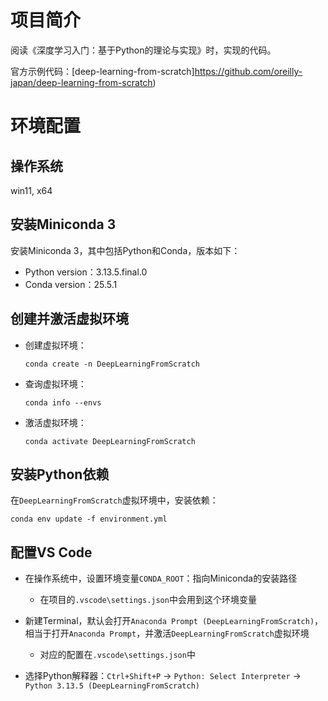 # 项目简介

阅读《深度学习入门：基于Python的理论与实现》时，实现的代码。

官方示例代码：[deep-learning-from-scratch]https://github.com/oreilly-japan/deep-learning-from-scratch)

# 环境配置

## 操作系统

win11, x64

## 安装Miniconda 3

安装Miniconda 3，其中包括Python和Conda，版本如下：
- Python version：3.13.5.final.0
- Conda version：25.5.1

## 创建并激活虚拟环境

- 创建虚拟环境：
    ```
    conda create -n DeepLearningFromScratch
    ```

- 查询虚拟环境：
    ```
    conda info --envs
    ```

- 激活虚拟环境：
    ```
    conda activate DeepLearningFromScratch
    ```

## 安装Python依赖

在`DeepLearningFromScratch`虚拟环境中，安装依赖：
```
conda env update -f environment.yml
```

## 配置VS Code

- 在操作系统中，设置环境变量`CONDA_ROOT`：指向Miniconda的安装路径
    - 在项目的`.vscode\settings.json`中会用到这个环境变量

- 新建Terminal，默认会打开`Anaconda Prompt (DeepLearningFromScratch)`，相当于打开`Anaconda Prompt`，并激活`DeepLearningFromScratch`虚拟环境
    - 对应的配置在`.vscode\settings.json`中

- 选择Python解释器：`Ctrl+Shift+P` -> `Python: Select Interpreter` -> `Python 3.13.5 (DeepLearningFromScratch)`